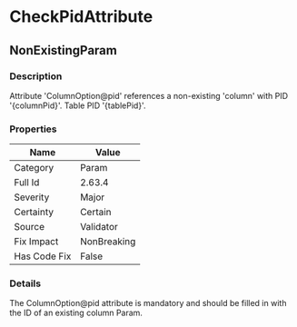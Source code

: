 ﻿---  
uid: Validator_2_63_4  
---

# CheckPidAttribute

## NonExistingParam

### Description

Attribute 'ColumnOption@pid' references a non\-existing 'column' with PID '{columnPid}'. Table PID '{tablePid}'.

### Properties

| Name         | Value       |
| ------------ | ----------- |
| Category     | Param       |
| Full Id      | 2.63.4      |
| Severity     | Major       |
| Certainty    | Certain     |
| Source       | Validator   |
| Fix Impact   | NonBreaking |
| Has Code Fix | False       |

### Details

The ColumnOption@pid attribute is mandatory and should be filled in with the ID of an existing column Param.

